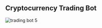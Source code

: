 ## Cryptocurrency Trading Bot

![trading bot 5](https://user-images.githubusercontent.com/39425395/167345226-06e12400-a396-4fa2-8a41-55e679ec00a8.PNG)
